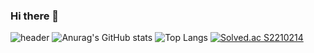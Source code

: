 ### Hi there 👋

<!--
**jiseok12/jiseok12** is a ✨ _special_ ✨ repository because its `README.md` (this file) appears on your GitHub profile.

Here are some ideas to get you started:

- 🔭 I’m currently working on ...
- 🌱 I’m currently learning ...
- 👯 I’m looking to collaborate on ...
- 🤔 I’m looking for help with ...
- 💬 Ask me about ...
- 📫 How to reach me: ...
- 😄 Pronouns: ...
- ⚡ Fun fact: ...
-->
![header](https://capsule-render.vercel.app/api?type=waving&color=random&height=300&section=header&text=leejiseok&fontSize=90)
![Anurag's GitHub stats](https://github-readme-stats.vercel.app/api?username=jiseok12&show_icons=true&theme=cobalt)
 ![Top Langs](https://github-readme-stats.vercel.app/api/top-langs/?username=jiseok12&layout=cobalt)
[![Solved.ac
S2210214](http://mazassumnida.wtf/api/v2/generate_badge?boj=S2210214)](https://solved.ac/S2210214)

